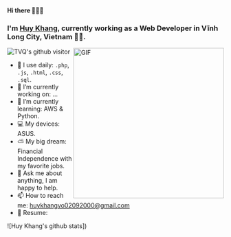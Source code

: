 #### Hi there 👋👋👋

### I'm [Huy Khang](https://tvqhub.com), currently working as a Web Developer in Vĩnh Long City, Vietnam 👨‍💻.

<img align="right" alt="GIF" src="https://media.giphy.com/media/p4NLw3I4U0idi/giphy.gif" width="350px" />

![TVQ's github visitor](https://komarev.com/ghpvc/?username=huykhang)

- 👀 I use daily: `.php`, `.js`, `.html`, `.css`, `.sql`.
- 🔭 I’m currently working on: ... 
- 🌱 I’m currently learning: AWS & Python.
- 💻 My devices: ASUS.
- ⛅️ My big dream: Financial Independence with my favorite jobs.
- 💬 Ask me about anything, I am happy to help.
- 📫 How to reach me: huykhangvo02092000@gmail.com
- 📝 Resume: 

![Huy Khang's github stats])
